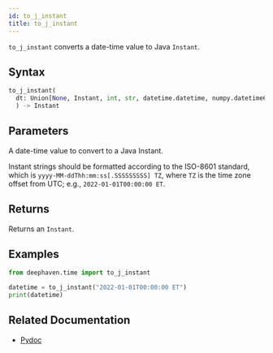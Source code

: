 ```yaml
---
id: to_j_instant
title: to_j_instant
---
```


`to_j_instant` converts a date-time value to Java `Instant`.

## Syntax

```python syntax
to_j_instant(
  dt: Union[None, Instant, int, str, datetime.datetime, numpy.datetime64, pandas.Timestamp]
  ) -> Instant
```

## Parameters

<ParamTable>
<Param name="dt" type="Union[None, Instant, int, str, datetime.datetime, numpy.datetime64, pandas.Timestamp]">

A date-time value to convert to a Java Instant.

Instant strings should be formatted according to the ISO-8601 standard, which is `yyyy-MM-ddThh:mm:ss[.SSSSSSSSS] TZ`, where `TZ` is the time zone offset from UTC; e.g., `2022-01-01T00:00:00 ET`.

</Param>
</ParamTable>

## Returns

Returns an `Instant`.

## Examples

```python
from deephaven.time import to_j_instant

datetime = to_j_instant("2022-01-01T00:00:00 ET")
print(datetime)
```

## Related Documentation

- [Pydoc](https://deephaven.io/core/pydoc/code/deephaven.time.html#deephaven.time.to_j_instant)
